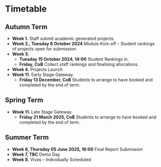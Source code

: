 # Timetable

## Autumn Term
* **Week 1.** Staff submit academic generated projects.
* **Week 2., Tuesday 8 October 2024** Module Kick-off – Student rankings of projects open for submission.
* **Week 3.**
	* **Tuesday 15 October 2024, 14:00** Student Rankings in.
	* **Friday, CoB** Collect staff rankings and finalising allocations.
* **Week 4.** Projects Launch
* **Week 11.** Early Stage Gateway.
	* **Friday 13 December, CoB** Students to arrange to have booked and completed by the end of term.

## Spring Term
* **Week 11.** Late Stage Gateway.
	* **Friday 21 March 2025, CoB** Students to arrange to have booked and completed by the end of term.

## Summer Term
* **Week 6, Thursday 05 June 2025, 16:00** Final Report Submission
* **Week 7, TBC** Demo Day
* **Week 8.** Vivas – Individually Scheduled
